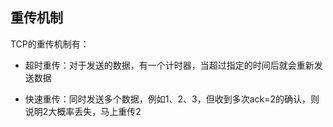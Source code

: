 ## 重传机制

TCP的重传机制有：

- 超时重传：对于发送的数据，有一个计时器，当超过指定的时间后就会重新发送数据

- 快速重传：同时发送多个数据，例如1、2、3，但收到多次ack=2的确认，则说明2大概率丢失，马上重传2